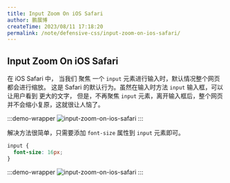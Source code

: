 ```yaml
---
title: Input Zoom On iOS Safari
author: 鹏展博
createTime: 2023/08/11 17:18:20
permalink: /note/defensive-css/input-zoom-on-ios-safari/
---
```


## Input Zoom On iOS Safari

在 iOS Safari 中， 当我们 聚焦 一个 `input` 元素进行输入时，默认情况整个网页都会进行缩放。
这是 Safari 的默认行为。虽然在输入时方法 `input` 输入框，可以让用户看到 更大的文字，
但是，不再聚焦 `input` 元素，离开输入框后，整个网页并不会缩小复原，这就很让人恼了。

<style scoped>
.demo-wrapper .demo-container {
  padding: 0;
  overflow: hidden;
}
.demo-wrapper .demo-container img {
  display: block;
}
</style>

:::demo-wrapper
<img src="/images/defensive-css/input-zoom-ios.png" alt="input-zoom-on-ios-safari" />
:::

解决方法很简单，只需要添加 `font-size` 属性到 `input` 元素即可。

```css
input {
  font-size: 16px;
}
```

:::demo-wrapper
<img src="/images/defensive-css/input-zoom-ios-fix.png" alt="input-zoom-on-ios-safari" />
:::
